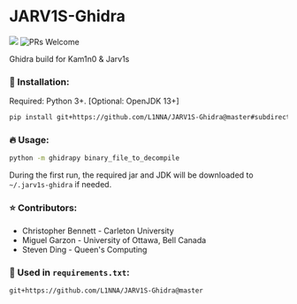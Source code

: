 # JARV1S-Ghidra

[![](https://github.com/L1NNA/JARV1S-Ghidra/workflows/Build%20and%20Release%20JAR/badge.svg)](https://github.com/L1NNA/JARV1S-Ghidra/actions) ![PRs Welcome](https://img.shields.io/badge/PRs-welcome-brightgreen.svg?&maxAge=86400)

Ghidra build for Kam1n0 &amp; Jarv1s

### :rocket: Installation:
Required: Python 3+. [Optional: OpenJDK 13+]
```bash
pip install git+https://github.com/L1NNA/JARV1S-Ghidra@master#subdirectory=pywrap
```
### :fire: Usage:
```bash
python -m ghidrapy binary_file_to_decompile
```
During the first run, the required jar and JDK will be downloaded to `~/.jarv1s-ghidra` if needed.
### :star: Contributors:
- Christopher Bennett - Carleton University
- Miguel Garzon - University of Ottawa, Bell Canada
- Steven Ding - Queen's Computing
### 🌵 Used in `requirements.txt`:
```
git+https://github.com/L1NNA/JARV1S-Ghidra@master
```
